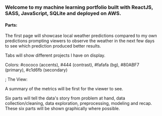 ### Welcome to my machine learning portfolio built with ReactJS, SASS, JavaScript, SQLite and deployed on AWS.

#### Parts:
The first page will showcase local weather predictions compared to my own predictions prompting viewers to observe the weather in the next few days to see which prediction produced better results.

Tabs will show different projects I have on display.

Colors: #cococo (accents), #444 (contrast), #fafafa (bg), #80ABF7 (primary), #c1d6fb (secondary)


<Project>; The View:

A summary of the metrics will be first for the viewer to see.

Six parts will tell the data's story from problem at hand, data collection/cleaning, data exploration, preprocessing, modeling and recap. These six parts will be shown graphically where possible.
